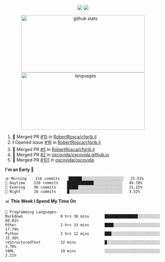 <!--
**RobertRosca/RobertRosca** is a ✨ _special_ ✨ repository because its `README.md` (this file) appears on your GitHub profile.

Here are some ideas to get you started:

- 🔭 I’m currently working on ...
- 🌱 I’m currently learning ...
- 👯 I’m looking to collaborate on ...
- 🤔 I’m looking for help with ...
- 💬 Ask me about ...
- 📫 How to reach me: ...
- 😄 Pronouns: ...
- ⚡ Fun fact: ...
-->

<p align="center">
  <img src="https://img.shields.io/badge/OS-Linux-informational?style=flat-square&logo=linux&logoColor=white">
  <img src="https://img.shields.io/badge/Editor-VSCode-blue?style=flat-square&logo=visual-studio-code&logoColor=white">
 </p>
 
<p align="center">
  <img src="https://github-readme-stats.vercel.app/api?username=robertrosca&show_icons=true&theme=buefy&hide=stars" alt="github stats" height="185" width="400"/>
  <img src="https://github-readme-stats.vercel.app/api/top-langs/?username=robertrosca&layout=compact&theme=buefy&hide=jupyter%20notebook&card_width=400" alt="languages" height="185" width="400">
</p>

<!--START_SECTION:activity-->
1. 🎉 Merged PR [#15](https://github.com//RobertRosca/cfgrib.jl/pull/15) in [RobertRosca/cfgrib.jl](https://github.com//RobertRosca/cfgrib.jl)
2. ❗️ Opened issue [#16](https://github.com//RobertRosca/cfgrib.jl/issues/16) in [RobertRosca/cfgrib.jl](https://github.com//RobertRosca/cfgrib.jl)
3. 🎉 Merged PR [#5](https://github.com//RobertRosca/cfgrib.jl/pull/5) in [RobertRosca/cfgrib.jl](https://github.com//RobertRosca/cfgrib.jl)
4. 🎉 Merged PR [#2](https://github.com//oscovida/oscovida.github.io/pull/2) in [oscovida/oscovida.github.io](https://github.com//oscovida/oscovida.github.io)
5. 🎉 Merged PR [#101](https://github.com//oscovida/oscovida/pull/101) in [oscovida/oscovida](https://github.com//oscovida/oscovida)
<!--END_SECTION:activity-->

<!--START_SECTION:waka-->
**I'm an Early 🐤** 

```text
🌞 Morning    116 commits    ██████░░░░░░░░░░░░░░░░░░░   25.55% 
🌆 Daytime    226 commits    ████████████░░░░░░░░░░░░░   49.78% 
🌃 Evening    96 commits     █████░░░░░░░░░░░░░░░░░░░░   21.15% 
🌙 Night      16 commits     █░░░░░░░░░░░░░░░░░░░░░░░░   3.52%

```


📊 **This Week I Spend My Time On** 

```text
💬 Programming Languages: 
Markdown                 8 hrs 38 mins       ███████████████░░░░░░░░░░   60.01% 
Other                    2 hrs 33 mins       ████░░░░░░░░░░░░░░░░░░░░░   17.79% 
Python                   2 hrs 12 mins       ███░░░░░░░░░░░░░░░░░░░░░░   15.36% 
reStructuredText         32 mins             █░░░░░░░░░░░░░░░░░░░░░░░░   3.78% 
YAML                     19 mins             ░░░░░░░░░░░░░░░░░░░░░░░░░   2.21%

```


<!--END_SECTION:waka-->
